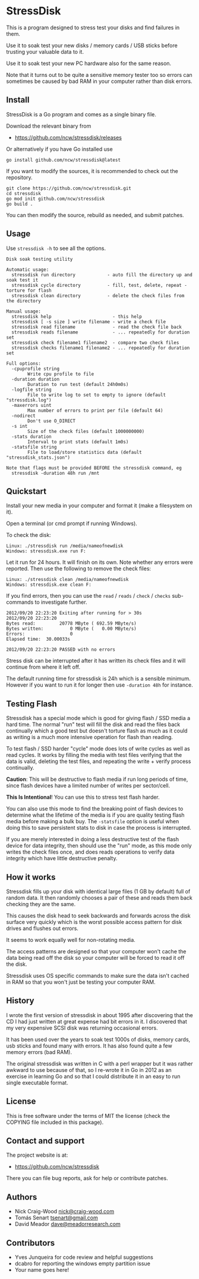 StressDisk
==========

This is a program designed to stress test your disks and find failures
in them.

Use it to soak test your new disks / memory cards / USB sticks before
trusting your valuable data to it.

Use it to soak test your new PC hardware also for the same reason.

Note that it turns out to be quite a sensitive memory tester too so
errors can sometimes be caused by bad RAM in your computer rather than
disk errors.

Install
-------

StressDisk is a Go program and comes as a single binary file.

Download the relevant binary from

- https://github.com/ncw/stressdisk/releases

Or alternatively if you have Go installed use

    go install github.com/ncw/stressdisk@latest

If you want to modify the sources, it is recommended to check out the repository.

    git clone https://github.com/ncw/stressdisk.git
    cd stressdisk
    go mod init github.com/ncw/stressdisk
    go build .

You can then modify the source, rebuild as needed, and submit patches.

Usage
-----

Use `stressdisk -h` to see all the options.

```
Disk soak testing utility

Automatic usage:
  stressdisk run directory            - auto fill the directory up and soak test it
  stressdisk cycle directory          - fill, test, delete, repeat - torture for flash
  stressdisk clean directory          - delete the check files from the directory

Manual usage:
  stressdisk help                       - this help
  stressdisk [ -s size ] write filename - write a check file
  stressdisk read filename              - read the check file back
  stressdisk reads filename             - ... repeatedly for duration set
  stressdisk check filename1 filename2  - compare two check files
  stressdisk checks filename1 filename2 - ... repeatedly for duration set

Full options:
  -cpuprofile string
        Write cpu profile to file
  -duration duration
        Duration to run test (default 24h0m0s)
  -logfile string
        File to write log to set to empty to ignore (default "stressdisk.log")
  -maxerrors uint
        Max number of errors to print per file (default 64)
  -nodirect
        Don't use O_DIRECT
  -s int
        Size of the check files (default 1000000000)
  -stats duration
        Interval to print stats (default 1m0s)
  -statsfile string
        File to load/store statistics data (default "stressdisk_stats.json")

Note that flags must be provided BEFORE the stressdisk command, eg
  stressdisk -duration 48h run /mnt
```

Quickstart
----------

Install your new media in your computer and format it (make a filesystem on it).

Open a terminal (or cmd prompt if running Windows).

To check the disk:

    Linux: ./stressdisk run /media/nameofnewdisk
    Windows: stressdisk.exe run F:

Let it run for 24 hours.  It will finish on its own.  Note whether any errors
were reported.  Then use the following to remove the check files:

    Linux: ./stressdisk clean /media/nameofnewdisk
    Windows: stressdisk.exe clean F:

If you find errors, then you can use the `read` / `reads` / `check` /
`checks` sub-commands to investigate further.

    2012/09/20 22:23:20 Exiting after running for > 30s
    2012/09/20 22:23:20 
    Bytes read:         20778 MByte ( 692.59 MByte/s)
    Bytes written:          0 MByte (   0.00 MByte/s)
    Errors:                 0
    Elapsed time:  30.00033s
    
    2012/09/20 22:23:20 PASSED with no errors

Stress disk can be interrupted after it has written its check files
and it will continue from where it left off.

The default running time for stressdisk is 24h which is a sensible
minimum.  However if you want to run it for longer then use `-duration
48h` for instance.

Testing Flash
-------------

Stressdisk has a special mode which is good for giving flash / SSD
media a hard time.  The normal "run" test will fill the disk and read
the files back continually which a good test but doesn't torture flash
as much as it could as writing is a much more intensive operation for
flash than reading.

To test flash / SSD harder "cycle" mode does lots of write cycles as
well as read cycles. It works by filling the media with test files
verifying that the data is valid, deleting the test files, and
repeating the write + verify process continually.

**Caution**: This will be destructive to flash media if run long periods
of time, since flash devices have a limited number of writes per
sector/cell.

**This Is Intentional**!  You can use this to stress test flash harder.

You can also use this mode to find the breaking point of flash devices
to determine what the lifetime of the media is if you are quality
testing flash media before making a bulk buy.  The `-statsfile` option
is useful when doing this to save persistent stats to disk in case the
process is interrupted.

If you are merely interested in doing a less destructive test of the
flash device for data integrity, then should use the "run" mode, as
this mode only writes the check files once, and does reads operations
to verify data integrity which have little destructive penalty.


How it works
------------

Stressdisk fills up your disk with identical large files (1 GB by
default) full of random data.  It then randomly chooses a pair of
these and reads them back checking they are the same.

This causes the disk head to seek backwards and forwards across the
disk surface very quickly which is the worst possible access pattern
for disk drives and flushes out errors.

It seems to work equally well for non-rotating media.

The access patterns are designed so that your computer won't cache the
data being read off the disk so your computer will be forced to read
it off the disk.

Stressdisk uses OS specific commands to make sure the data isn't
cached in RAM so that you won't just be testing your computer RAM.

History
-------

I wrote the first version of stressdisk in about 1995 after
discovering that the CD I had just written at great expense had bit
errors in it.  I discovered that my very expensive SCSI disk was
returning occasional errors.

It has been used over the years to soak test 1000s of disks, memory
cards, usb sticks and found many with errors.  It has also found quite
a few memory errors (bad RAM).

The original stressdisk was written in C with a perl wrapper but it
was rather awkward to use because of that, so I re-wrote it in Go in
2012 as an exercise in learning Go and so that I could distribute it
in an easy to run single executable format.

License
-------

This is free software under the terms of MIT the license (check the
COPYING file included in this package).

Contact and support
-------------------

The project website is at:

- https://github.com/ncw/stressdisk

There you can file bug reports, ask for help or contribute patches.

Authors
-------

- Nick Craig-Wood <nick@craig-wood.com>
- Tomás Senart <tsenart@gmail.com>
- David Meador <dave@meadorresearch.com>

Contributors
------------

- Yves Junqueira for code review and helpful suggestions
- dcabro for reporting the windows empty partition issue
- Your name goes here!
